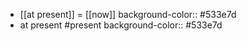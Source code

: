 - [[at present]] = [[now]]
  background-color:: #533e7d
- at present #present
  background-color:: #533e7d